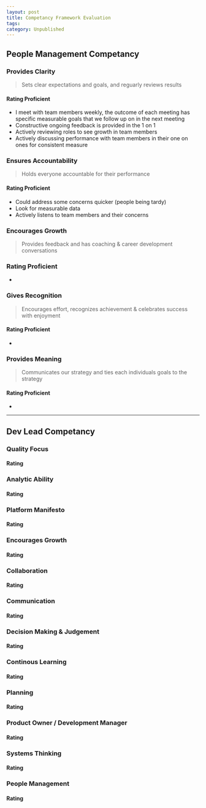 ```yaml
---
layout: post
title: Competancy Framework Evaluation
tags: 
category: Unpublished
---
```


## People Management Competancy

### Provides Clarity

> Sets clear expectations and goals, and reguarly reviews results

#### Rating Proficient

- I meet with team members weekly, the outcome of each meeting has specific measurable goals that we follow up on in the next meeting
- Constructive ongoing feedback is provided in the 1 on 1
- Actively reviewing roles to see growth in team members
- Actively discussing performance with team members in their one on ones for consistent measure

### Ensures Accountability

> Holds everyone accountable for their performance

#### Rating Proficient

- Could address some concerns quicker (people being tardy)  
- Look for measurable data
- Actively listens to team members and their concerns

### Encourages Growth

> Provides feedback and has coaching & career development conversations

### Rating Proficient

- 

### Gives Recognition

> Encourages effort, recognizes achievement & celebrates success with enjoyment

#### Rating Proficient

- 

### Provides Meaning

> Communicates our strategy and ties each individuals goals to the strategy

#### Rating Proficient

- 

--------------------------------------------------------------------------------------------------------------------------------

## Dev Lead Competancy

### Quality Focus

#### Rating 

### Analytic Ability

#### Rating 

### Platform Manifesto 

#### Rating 

### Encourages Growth

#### Rating 

### Collaboration  

#### Rating 

### Communication

#### Rating 

### Decision Making & Judgement

#### Rating 

### Continous Learning

#### Rating 

### Planning

#### Rating 

### Product Owner / Development Manager

#### Rating 

### Systems Thinking

#### Rating 

### People Management

#### Rating 

